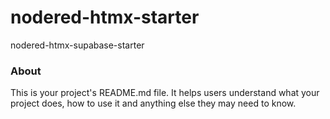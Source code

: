 nodered-htmx-starter
=============================

nodered-htmx-supabase-starter

### About

This is your project's README.md file. It helps users understand what your
project does, how to use it and anything else they may need to know.
